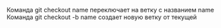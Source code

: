 Команда git checkout name переключает на ветку с названием name
Команда git checkout -b name создает новую ветку от текущей
